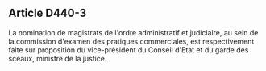 Article D440-3
----
La nomination de magistrats de l'ordre administratif et judiciaire, au sein de
la commission d'examen des pratiques commerciales, est respectivement faite sur
proposition du vice-président du Conseil d'Etat et du garde des sceaux, ministre
de la justice.
